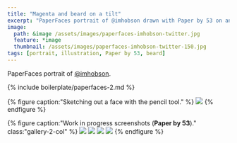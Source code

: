 ```yaml
---
title: "Magenta and beard on a tilt"
excerpt: "PaperFaces portrait of @imhobson drawn with Paper by 53 on an iPad."
image: 
  path: &image /assets/images/paperfaces-imhobson-twitter.jpg 
  feature: *image
  thumbnail: /assets/images/paperfaces-imhobson-twitter-150.jpg
tags: [portrait, illustration, Paper by 53, beard]
---
```


PaperFaces portrait of [@imhobson](https://twitter.com/imhobson).

{% include boilerplate/paperfaces-2.md %}

{% figure caption:"Sketching out a face with the pencil tool." %}
[![](/assets/images/paperfaces-imhobson-process-1-750.jpg)](/assets/images/paperfaces-imhobson-process-1-lg.jpg)
{% endfigure %}

{% figure caption:"Work in progress screenshots (**Paper by 53**)." class:"gallery-2-col" %}
[![](/assets/images/paperfaces-imhobson-process-2-600.jpg)](/assets/images/paperfaces-imhobson-process-2-lg.jpg)
[![](/assets/images/paperfaces-imhobson-process-3-600.jpg)](/assets/images/paperfaces-imhobson-process-3-lg.jpg)
[![](/assets/images/paperfaces-imhobson-process-4-600.jpg)](/assets/images/paperfaces-imhobson-process-4-lg.jpg)
[![](/assets/images/paperfaces-imhobson-process-5-600.jpg)](/assets/images/paperfaces-imhobson-process-5-lg.jpg)
{% endfigure %}
